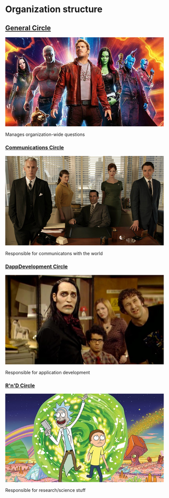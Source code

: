 # Organization structure

## [General Circle](comm.md)

![General Circle](guardians-of-the-galaxy.jpg)

Manages organization-wide questions

### [Communications Circle](comm.md)

![Communications Circle](mad-men.jpg)

Responsible for communicatons with the world

### [DappDevelopment Circle](dappdev.md)

![DappDevelopment Circle](it-crowd.jpg)

Responsible for application development

### [R'n'D Circle](rnd.md)

![R'n'D Circle](rick-and-morty.jpg)

Responsible for research/science stuff
